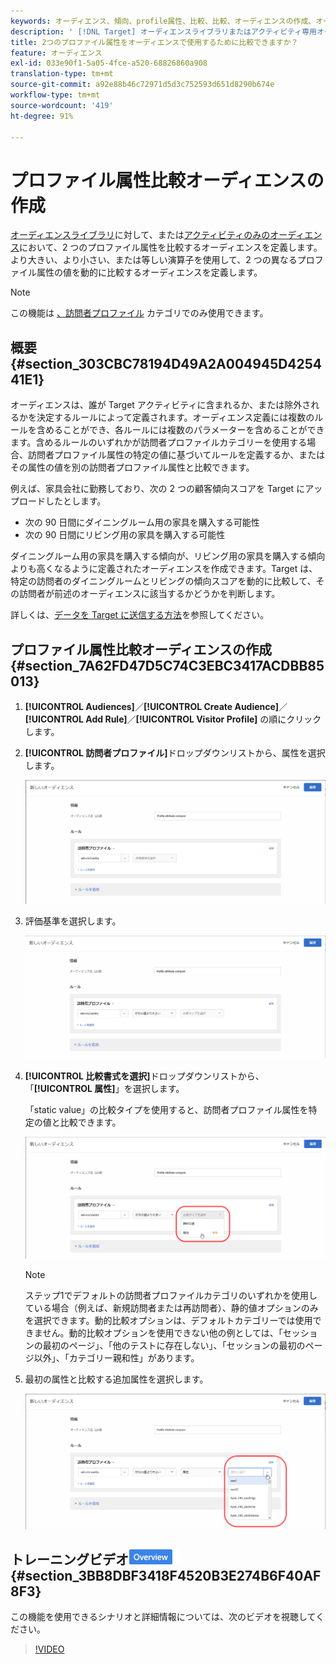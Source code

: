 ```yaml
---
keywords: オーディエンス、傾向、profile属性、比較、比較、オーディエンスの作成、オーディエンスの作成
description: ' [!DNL Target] オーディエンスライブラリまたはアクティビティ専用オーディエンスで2つのプロファイル属性を比較するオーディエンスを定義する方法を説明します。'
title: 2つのプロファイル属性をオーディエンスで使用するために比較できますか？
feature: オーディエンス
exl-id: 033e90f1-5a05-4fce-a520-68826860a908
translation-type: tm+mt
source-git-commit: a92e88b46c72971d5d3c752593d651d8290b674e
workflow-type: tm+mt
source-wordcount: '419'
ht-degree: 91%

---
```


# プロファイル属性比較オーディエンスの作成

[オーディエンスライブラリ](/help/c-target/c-audiences/audiences.md)に対して、または[アクティビティのみのオーディエンス](/help/c-target/creating-activity-only-audience.md)において、2 つのプロファイル属性を比較するオーディエンスを定義します。より大きい、より小さい、または等しい演算子を使用して、2 つの異なるプロファイル属性の値を動的に比較するオーディエンスを定義します。

>[!NOTE]
>
>この機能は [、訪問者プロファイル](/help/c-target/c-audiences/c-target-rules/visitor-profile.md#concept_E972690B9A4C4372A34229FA37EDA38E) カテゴリでのみ使用できます。

## 概要 {#section_303CBC78194D49A2A004945D425441E1}

オーディエンスは、誰が Target アクティビティに含まれるか、または除外されるかを決定するルールによって定義されます。オーディエンス定義には複数のルールを含めることができ、各ルールには複数のパラメーターを含めることができます。含めるルールのいずれかが訪問者プロファイルカテゴリーを使用する場合、訪問者プロファイル属性の特定の値に基づいてルールを定義するか、またはその属性の値を別の訪問者プロファイル属性と比較できます。

例えば、家具会社に勤務しており、次の 2 つの顧客傾向スコアを Target にアップロードしたとします。

* 次の 90 日間にダイニングルーム用の家具を購入する可能性
* 次の 90 日間にリビング用の家具を購入する可能性

ダイニングルーム用の家具を購入する傾向が、リビング用の家具を購入する傾向よりも高くなるように定義されたオーディエンスを作成できます。Target は、特定の訪問者のダイニングルームとリビングの傾向スコアを動的に比較して、その訪問者が前述のオーディエンスに該当するかどうかを判断します。

詳しくは、[データを Target に送信する方法](/help/c-implementing-target/c-considerations-before-you-implement-target/c-methods-to-get-data-into-target/methods-to-get-data-into-target.md#concept_0069C0EFB56C4700BB33F2F35C2B9B17)を参照してください。

## プロファイル属性比較オーディエンスの作成 {#section_7A62FD47D5C74C3EBC3417ACDBB85013}

1. **[!UICONTROL Audiences]**／**[!UICONTROL Create Audience]**／**[!UICONTROL Add Rule]**／**[!UICONTROL Visitor Profile]** の順にクリックします。
1. **[!UICONTROL 訪問者プロファイル]**&#x200B;ドロップダウンリストから、属性を選択します。

   ![傾向スコア 1](assets/propensity_score_1.png)

1. 評価基準を選択します。

   ![傾向スコア 2](assets/propensity_score_2.png)

1. **[!UICONTROL 比較書式を選択]**&#x200B;ドロップダウンリストから、「**[!UICONTROL 属性]**」を選択します。

   「static value」の比較タイプを使用すると、訪問者プロファイル属性を特定の値と比較できます。

   ![傾向スコア 3](assets/propensity_score_3.png)

   >[!NOTE]
   >
   >ステップ1でデフォルトの訪問者プロファイルカテゴリのいずれかを使用している場合（例えば、新規訪問者または再訪問者）、静的値オプションのみを選択できます。動的比較オプションは、デフォルトカテゴリーでは使用できません。動的比較オプションを使用できない他の例としては、「セッションの最初のページ」、「他のテストに存在しない」、「セッションの最初のページ以外」、「カテゴリー親和性」があります。

1. 最初の属性と比較する追加属性を選択します。

   ![](assets/propensity_score_4.png)

## トレーニングビデオ![概要バッジ](/help/assets/overview.png) {#section_3BB8DBF3418F4520B3E274B6F40AF8F3}

この機能を使用できるシナリオと詳細情報については、次のビデオを視聴してください。

>[!VIDEO](https://video.tv.adobe.com/v/23218/)
